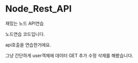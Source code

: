 # Node_Rest_API



재밌는 노드 API연습

노드연습 코드입니다.

api호출을 연습한거에요.

그냥 간단하게 user객체에 데이터 GET 추가 수정 삭제를 해봤습니다.
